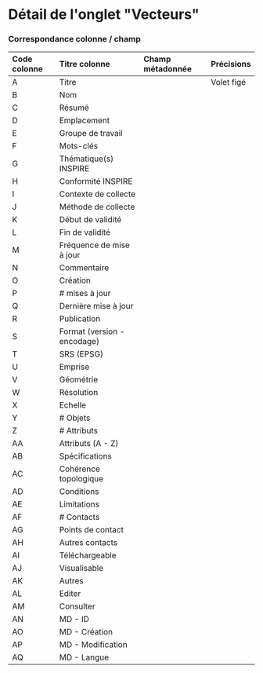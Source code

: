 # Détail de l'onglet "Vecteurs"

### Correspondance colonne / champ

| Code colonne | Titre colonne | Champ métadonnée | Précisions |
| :--- | :--- | :--- | :--- |
| A | Titre |  | Volet figé |
| B | Nom |  |  |
| C | Résumé |  |  |
| D | Emplacement |  |  |
| E | Groupe de travail |  |  |
| F | Mots-clés |  |  |
| G | Thématique\(s\) INSPIRE |  |  |
| H | Conformité INSPIRE |  |  |
| I | Contexte de collecte |  |  |
| J | Méthode de collecte |  |  |
| K | Début de validité |  |  |
| L | Fin de validité |  |  |
| M | Fréquence de mise à jour |  |  |
| N | Commentaire |  |  |
| O | Création |  |  |
| P | \# mises à jour |  |  |
| Q | Dernière mise à jour |  |  |
| R | Publication |  |  |
| S | Format \(version - encodage\) |  |  |
| T | SRS \(EPSG\) |  |  |
| U | Emprise |  |  |
| V | Géométrie |  |  |
| W | Résolution |  |  |
| X | Echelle |  |  |
| Y | \# Objets |  |  |
| Z | \# Attributs |  |  |
| AA | Attributs \(A - Z\) |  |  |
| AB | Spécifications |  |  |
| AC | Cohérence topologique |  |  |
| AD | Conditions |  |  |
| AE | Limitations |  |  |
| AF | \# Contacts |  |  |
| AG | Points de contact |  |  |
| AH | Autres contacts |  |  |
| AI | Téléchargeable |  |  |
| AJ | Visualisable |  |  |
| AK | Autres |  |  |
| AL | Editer |  |  |
| AM | Consulter |  |  |
| AN | MD - ID |  |  |
| AO | MD - Création |  |  |
| AP | MD - Modification |  |  |
| AQ | MD - Langue |  |  |



